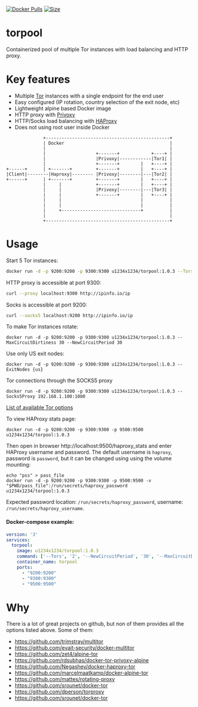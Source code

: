 [![Docker Pulls](https://img.shields.io/docker/cloud/build/u1234x1234/torpool.svg?style=flat-square)](https://hub.docker.com/r/u1234x1234/torpool/)
[![Size](https://images.microbadger.com/badges/image/u1234x1234/torpool.svg)](https://hub.docker.com/r/u1234x1234/torpool/)

# torpool

Containerized pool of multiple Tor instances with load balancing and HTTP proxy.

# Key features

* Multiple [Tor](https://www.torproject.org/) instances with a single endpoint for the end user
* Easy configured (IP rotation, country selection of the exit node, etc)
* Lightweight alpine based Docker image
* HTTP proxy with [Privoxy](https://www.privoxy.org/)
* HTTP/Socks load balancing with [HAProxy](http://www.haproxy.org/)
* Does not using root user inside Docker

```
              +-----------------------------------------------+
              | Docker                                        |
              |                                               |
              |                   +-------+            +----+ |
              |                   |Privoxy|------------|Tor1| |
              |                   +-------+        |   +----+ |
+------+      | +-------+         +-------+        |   +----+ |
|Client|--------|Haproxy|-------- |Privoxy|--------|---|Tor2| |
+------+      | +-------+         +-------+        |   +----+ |
              |     |             +-------+        |   +----+ |
              |     |             |Privoxy|--------|---|Tor3| |
              |     |             +-------+        |   +----+ |
              |     |                              |          |
              |     |                              |          |
              |     +------------------------------+          |
              |                                               |
              +-----------------------------------------------+
```

# Usage

Start 5 Tor instances:
```bash
docker run -d -p 9200:9200 -p 9300:9300 u1234x1234/torpool:1.0.3 --Tors=5
```

HTTP proxy is accessible at port 9300:
```bash
curl --proxy localhost:9300 http://ipinfo.io/ip
```

Socks is accessible at port 9200:
```bash
curl --socks5 localhost:9200 http://ipinfo.io/ip
```

To make Tor instances rotate:
```
docker run -d -p 9200:9200 -p 9300:9300 u1234x1234/torpool:1.0.3 --MaxCircuitDirtiness 30 --NewCircuitPeriod 30
```

Use only US exit nodes:
```
docker run -d -p 9200:9200 -p 9300:9300 u1234x1234/torpool:1.0.3 --ExitNodes {us}
```

Tor connections through the SOCKS5 proxy
```
docker run -d -p 9200:9200 -p 9300:9300 u1234x1234/torpool:1.0.3 --Socks5Proxy 192.168.1.100:1080
```

[List of available Tor options](https://www.torproject.org/docs/tor-manual.html.en)

To view HAProxy stats page:
```
docker run -d -p 9200:9200 -p 9300:9300 -p 9500:9500 u1234x1234/torpool:1.0.3
```
Then open in browser http://localhost:9500/haproxy_stats and enter HAProxy username and password. The default username is `haproxy`, password is `password`, but it can be changed using using the volume mounting:
```
echo "pss" > pass_file
docker run -d -p 9200:9200 -p 9300:9300 -p 9500:9500 -v "$PWD/pass_file":/run/secrets/haproxy_password u1234x1234/torpool:1.0.3
```
Expected password location: `/run/secrets/haproxy_password`, username: `/run/secrets/haproxy_username`.

#### Docker-compose example:
```yaml
version: '3'
services:
  torpool:
    image: u1234x1234/torpool:1.0.3
    command: ['--Tors', '2', '--NewCircuitPeriod', '30', '--MaxCircuitDirtiness', '30']
    container_name: torpool
    ports:
      - "9200:9200"
      - "9300:9300"
      - "9500:9500"
```

# Why

There is a lot of great projects on github, but non of them provides all the options listed above. Some of them:

* https://github.com/trimstray/multitor
* https://github.com/evait-security/docker-multitor
* https://github.com/zet4/alpine-tor
* https://github.com/rdsubhas/docker-tor-privoxy-alpine
* https://github.com/Negashev/docker-haproxy-tor
* https://github.com/marcelmaatkamp/docker-alpine-tor
* https://github.com/mattes/rotating-proxy
* https://github.com/srounet/docker-tor
* https://github.com/dperson/torproxy
* https://github.com/srounet/docker-tor
